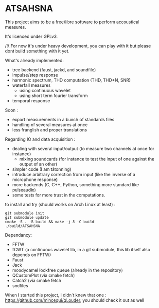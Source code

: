 # ATSAHSNA

This project aims to be a free/libre software to perform accoustical measures.

It's licenced under GPLv3.

/!\ For now it's under heavy development, you can play with it but please dont build something with it yet.


What's already implemented:
- tree backend (faust, jackd, and soundfile)
- impulse/step response
- harmonic spectrum, THD computation (THD, THD+N, SNR)
- waterfall measures
    - using continuous wavelet
    - using short term fourier transform
- temporal response


Soon :
- export measurements in a bunch of standards files
- handling of several measures at once
- less franglish and proper translations

Regarding IO and data acquisition :
- dealing with several input/output (to measure two channels at once for instance)
  - mixing soundcards (for instance to test the input of one against the output of an other)
- simpler code (I am tâtonning)
- introduce arbitrary correction from input (like the inverse of a microphone response)
- more backends (C, C++, Python, something more standard like pulseaudio) 
- some tests for more trust in the computations.



to install and try (should works on Arch Linux at least) :
```
git submodule init
git submodule update
cmake -S . -B build && make -j 8 -C build
./build/ATSAHSNA 
```

Dependancy:
* FFTW
* fCWT (a continuous wavelet lib, in a git submodule, this lib itself also depends on FFTW)
* Faust
* Jack
* moodycamel lockfree queue (already in the repository)
* QCustomPlot (via cmake fetch)
* Catch2 (via cmake fetch
* sndfiles

When I started this project, I didn't knew that one : https://github.com/mincequi/qLouder, you should check it out as well
